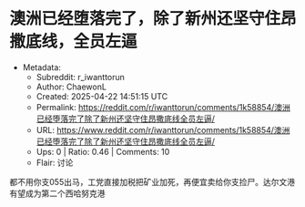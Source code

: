 # 澳洲已经堕落完了，除了新州还坚守住昂撒底线，全员左逼

- Metadata:
  - Subreddit: r_iwanttorun
  - Author: ChaewonL
  - Created: 2025-04-22 14:51:15 UTC
  - Permalink: https://reddit.com/r/iwanttorun/comments/1k58854/澳洲已经堕落完了除了新州还坚守住昂撒底线全员左逼/
  - URL: https://www.reddit.com/r/iwanttorun/comments/1k58854/澳洲已经堕落完了除了新州还坚守住昂撒底线全员左逼/
  - Ups: 0 | Ratio: 0.46 | Comments: 10
  - Flair: 讨论


都不用你支055出马，工党直接加税把矿业加死，再便宜卖给你支捡尸。达尔文港有望成为第二个西哈努克港

